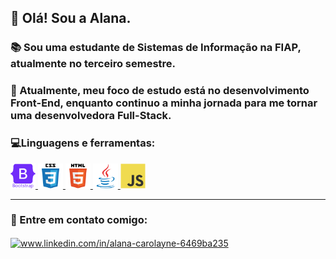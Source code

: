 
 <h2> 👋 Olá! Sou a Alana. </h2>

<h3> 📚 Sou uma estudante de Sistemas de Informação na FIAP, atualmente no terceiro semestre.</h3> 

<h3>🚀 Atualmente, meu foco de estudo está no desenvolvimento Front-End, enquanto continuo a minha jornada para me tornar uma desenvolvedora Full-Stack. </h3>
<h3 align="left">💻Linguagens e ferramentas:</h3>
<p align="left"> <a href="https://getbootstrap.com" target="_blank" rel="noreferrer"> <img src="https://raw.githubusercontent.com/devicons/devicon/master/icons/bootstrap/bootstrap-plain-wordmark.svg" alt="bootstrap" width="40" height="40"/> </a> <a href="https://www.w3schools.com/css/" target="_blank" rel="noreferrer"> <img src="https://raw.githubusercontent.com/devicons/devicon/master/icons/css3/css3-original-wordmark.svg" alt="css3" width="40" height="40"/> </a> <a href="https://www.w3.org/html/" target="_blank" rel="noreferrer"> <img src="https://raw.githubusercontent.com/devicons/devicon/master/icons/html5/html5-original-wordmark.svg" alt="html5" width="40" height="40"/> </a> <a href="https://www.java.com" target="_blank" rel="noreferrer"> <img src="https://raw.githubusercontent.com/devicons/devicon/master/icons/java/java-original.svg" alt="java" width="40" height="40"/> </a> <a href="https://developer.mozilla.org/en-US/docs/Web/JavaScript" target="_blank" rel="noreferrer"> <img src="https://raw.githubusercontent.com/devicons/devicon/master/icons/javascript/javascript-original.svg" alt="javascript" width="40" height="40"/> </a> </p>

<hr>
<h3 align="left">📧 Entre em contato comigo: </h3>
<p align="left">
<a href="https://linkedin.com/in/www.linkedin.com/in/alana-carolayne-6469ba235" target="blank"><img align="center" src="https://raw.githubusercontent.com/rahuldkjain/github-profile-readme-generator/master/src/images/icons/Social/linked-in-alt.svg" alt="www.linkedin.com/in/alana-carolayne-6469ba235" height="30" width="40" /></a>

</p>
